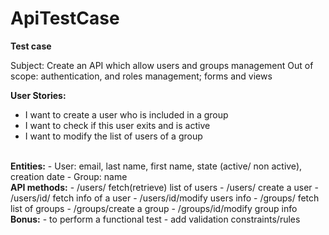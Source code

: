 ApiTestCase
===========

<b>Test case</b>

Subject: Create an API which allow users and groups management
Out of scope: authentication, and roles management; forms and views

<b>User Stories:</b>
- I want to create a user who is included in a group
- I want to check if this user exits and is active
- I want to modify the list of users of a group
<br/>
<b>Entities:</b>
- User: email, last name, first name, state (active/ non active), creation date
- Group: name
<br/>
<b>API methods:</b>
- /users/ fetch(retrieve) list of users
- /users/ create a user
- /users/id/ fetch info of a user
- /users/id/modify users info
- /groups/ fetch list of groups
- /groups/create a group
- /groups/id/modify group info
<br/>
<b>Bonus:</b>
- to perform a functional test
- add validation constraints/rules
